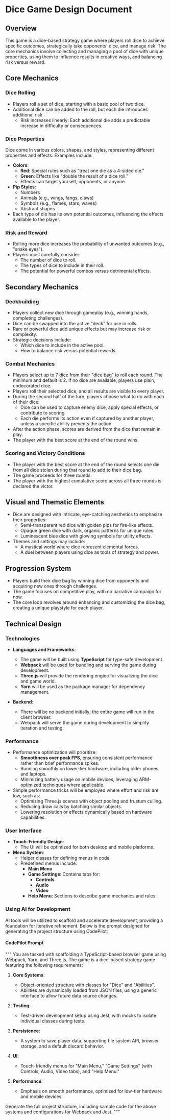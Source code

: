 # Dice Game Design Document

## Overview

This game is a dice-based strategy game where players roll dice to achieve specific outcomes, strategically take opponents' dice, and manage risk. The core mechanics involve collecting and managing a pool of dice with unique properties, using them to influence results in creative ways, and balancing risk versus reward.

## Core Mechanics

### Dice Rolling

- Players roll a set of dice, starting with a basic pool of two dice.
- Additional dice can be added to the roll, but each die introduces additional risk.
  - Risk increases linearly: Each additional die adds a predictable increase in difficulty or consequences.

### Dice Properties

Dice come in various colors, shapes, and styles, representing different properties and effects. Examples include:

- **Colors**:
  - **Red**: Special rules such as "treat one die as a 4-sided die."
  - **Green**: Effects like "double the result of a dice roll."
  - Effects can target yourself, opponents, or anyone.
- **Pip Styles**:
  - Numbers
  - Animals (e.g., wings, fangs, claws)
  - Symbols (e.g., flames, stars, waves)
  - Abstract shapes
- Each type of die has its own potential outcomes, influencing the effects available to the player.

### Risk and Reward

- Rolling more dice increases the probability of unwanted outcomes (e.g., "snake eyes").
- Players must carefully consider:
  - The number of dice to roll.
  - The types of dice to include in their roll.
  - The potential for powerful combos versus detrimental effects.

## Secondary Mechanics

### Deckbuilding

- Players collect new dice through gameplay (e.g., winning hands, completing challenges).
- Dice can be swapped into the active "deck" for use in rolls.
- Rare or powerful dice add unique effects but may increase risk or complexity.
- Strategic decisions include:
  - Which dice to include in the active pool.
  - How to balance risk versus potential rewards.

### Combat Mechanics

- Players select up to 7 dice from their "dice bag" to roll each round. The minimum and default is 2. If no dice are available, players use plain, undecorated dice.
- Players roll their selected dice, and all results are visible to every player.
- During the second half of the turn, players choose what to do with each of their dice:
  - Dice can be used to capture enemy dice, apply special effects, or contribute to scoring.
  - Each die performs its action even if captured by another player, unless a specific ability prevents the action.
- After the action phase, scores are derived from the dice that remain in play.
- The player with the best score at the end of the round wins.

### Scoring and Victory Conditions
- The player with the best score at the end of the round selects one die from all dice stolen during that round to add to their dice bag.
- The game proceeds for three rounds.
- The player with the highest cumulative score across all three rounds is declared the victor.

## Visual and Thematic Elements

- Dice are designed with intricate, eye-catching aesthetics to emphasize their properties:
  - Semi-transparent red dice with golden pips for fire-like effects.
  - Opaque green dice with dark, organic patterns for unique rules.
  - Luminescent blue dice with glowing symbols for utility effects.
- Themes and settings may include:
  - A mystical world where dice represent elemental forces.
  - A duel between players using dice as tools of strategy and power.

## Progression System

- Players build their dice bag by winning dice from opponents and acquiring new ones through challenges.
- The game focuses on competitive play, with no narrative campaign for now.
- The core loop revolves around enhancing and customizing the dice bag, creating a unique playstyle for each player.

## Technical Design

### Technologies
- **Languages and Frameworks**:
  - The game will be built using **TypeScript** for type-safe development.
  - **Webpack** will be used for bundling and serving the game during development.
  - **Three.js** will provide the rendering engine for visualizing the dice and game world.
  - **Yarn** will be used as the package manager for dependency management.

- **Backend**:
  - There will be no backend initially; the entire game will run in the client browser.
  - Webpack will serve the game during development to simplify iteration and testing.

### Performance
- Performance optimization will prioritize:
  - **Smoothness over peak FPS**, ensuring consistent performance rather than brief performance spikes.
  - Running smoothly on lower-tier hardware, including older phones and laptops.
  - Minimizing battery usage on mobile devices, leveraging ARM-optimized techniques where applicable.
- Simple performance tricks will be employed where effort and risk are low, such as:
  - Optimizing Three.js scenes with object pooling and frustum culling.
  - Reducing draw calls by batching similar objects.
  - Lowering resolution or effects dynamically based on hardware capabilities.

### User Interface

- **Touch-Friendly Design**:
  - The UI will be optimized for both desktop and mobile platforms.
- **Menu System**:
  - Helper classes for defining menus in code.
  - Predefined menus include:
    - **Main Menu**
    - **Game Settings**: Contains tabs for:
      - **Controls**
      - **Audio**
      - **Video**
    - **Help Menu**: Sections to describe game mechanics and rules.

### Using AI for Development

AI tools will be utilized to scaffold and accelerate development, providing a foundation for iterative refinement. Below is the prompt designed for generating the project structure using CodePilot:

#### CodePilot Prompt

"""
You are tasked with scaffolding a TypeScript-based browser game using Webpack, Yarn, and Three.js. The game is a dice-based strategy game featuring the following requirements:

1. **Core Systems**:

   - Object-oriented structure with classes for "Dice" and "Abilities".
   - Abilities are dynamically loaded from JSON files, using a generic interface to allow future data source changes.

2. **Testing**:

   - Test-driven development setup using Jest, with mocks to isolate individual classes during tests.

3. **Persistence**:

   - A system to save player data, supporting file system API, browser storage, and a default discard behavior.

4. **UI**:

   - Touch-friendly menus for "Main Menu," "Game Settings" (with Controls, Audio, Video tabs), and "Help Menu."

5. **Performance**:

   - Emphasis on smooth performance, optimized for low-tier hardware and mobile devices.

Generate the full project structure, including sample code for the above systems and configurations for Webpack and Jest.
"""

